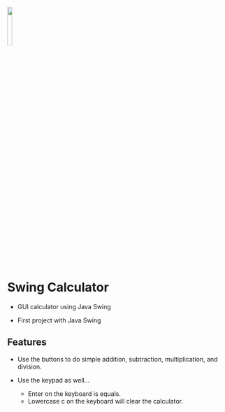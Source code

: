 <img src="https://user-images.githubusercontent.com/52359763/114473488-f664fa80-9bb9-11eb-929a-bfe41f81e689.png" width="15%"></img> 

# Swing Calculator

* GUI calculator using Java Swing

* First project with Java Swing

## Features

* Use the buttons to do simple addition, subtraction, multiplication, and division.

* Use the keypad as well...
  * Enter on the keyboard is equals.
  * Lowercase c on the keyboard will clear the calculator.
